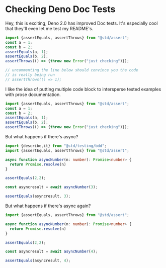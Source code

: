 # Checking Deno Doc Tests

Hey, this is exciting, Deno 2.0 has improved Doc tests. It's especially cool that they'll even let me test my README's.

```ts
import {assertEquals, assertThrows} from "@std/assert";
const a = 1;
const b = 2;
assertEquals(a, 1);
assertEquals(b, 2);
assertThrows(() => {throw new Error("just checking")});

// uncommenting the line below should convince you the code
// is really being run
// assertThrows(() => 1);
```

I like the idea of putting multiple code block to intersperse tested examples with prose documentation.

```ts
import {assertEquals, assertThrows} from "@std/assert";
const a = 1;
const b = 2;
assertEquals(a, 1);
assertEquals(b, 2);
assertThrows(() => {throw new Error("just checking")});
```

But what happens if there's async?

```ts
import {describe,it} from "@std/testing/bdd";
import {assertEquals, assertThrows} from "@std/assert";

async function asyncNumber(n: number): Promise<number> {
  return Promise.resolve(n)
}

assertEquals(2,2);

const asyncresult = await asyncNumber(3);

assertEquals(asyncresult, 3);

```
But what happens if there's async again?

```ts
import {assertEquals, assertThrows} from "@std/assert";

async function asyncNumber(n: number): Promise<number> {
  return Promise.resolve(n)
}

assertEquals(2,2);

const asyncresult = await asyncNumber(4);

assertEquals(asyncresult, 4);

```